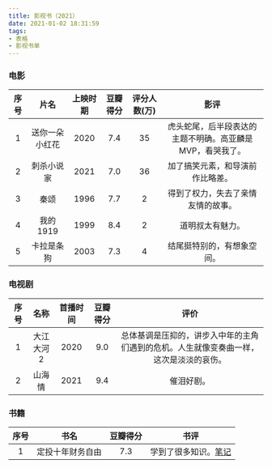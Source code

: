 ```yaml
---
title: 影视书（2021）
date: 2021-01-02 18:31:59
tags:
- 表格
- 影视书单
---
```


### 电影

|序号|片名|上映时期|豆瓣得分|评分人数(万)|影评|
|:-:|:-:|:-:|:-:|:-:|:-:|
|1|送你一朵小红花|2020|7.4|35|虎头蛇尾，后半段表达的主题不明确。高亚麟是MVP，看哭我了。|
|2|刺杀小说家|2021|7.0|36|加了搞笑元素，和导演前作比略差。|
|3|秦颂|1996|7.7|2|得到了权力，失去了亲情友情的故事。|
|4|我的1919|1999|8.4|2|道明叔太有魅力。|
|5|卡拉是条狗|2003|7.3|4|结尾挺特别的，有想象空间。|

### 电视剧

|序号|名称|首播时间|豆瓣得分|评价|
|:-:|:-:|:-:|:-:|:-:|
|1|大江大河2|2020|9.0|总体基调是压抑的，讲步入中年的主角们遇到的危机。人生就像变奏曲一样，这次是淡淡的哀伤。|
|2|山海情|2021|9.4|催泪好剧。|

### 书籍

|序号|书名|豆瓣得分|书评|
|:-:|:-:|:-:|:-:|
|1|定投十年财务自由|7.3|学到了很多知识。[笔记](https://amasawaseiji.github.io/2021/01/17/【定投十年财务自由】/)|
